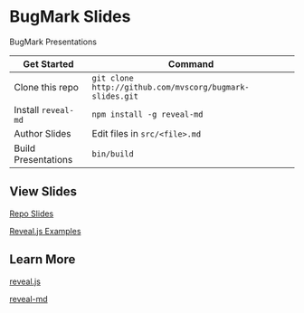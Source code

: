 # BugMark Slides

BugMark Presentations

| Get Started         | Command                                                  |
|---------------------|----------------------------------------------------------|
| Clone this repo     | `git clone http://github.com/mvscorg/bugmark-slides.git` |
| Install `reveal-md` | `npm install -g reveal-md`                               |
| Author Slides       | Edit files in `src/<file>.md`                            |
| Build Presentations | `bin/build`                                              |

## View Slides

[Repo Slides](http://mvscorg.github.io/bugmark-slides)

[Reveal.js Examples](https://github.com/hakimel/reveal.js/wiki/Example-Presentations)

## Learn More

[reveal.js](http://lab.hakim.se/reveal-js)

[reveal-md](https://github.com/webpro/reveal-md)

